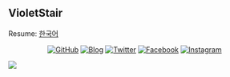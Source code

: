## VioletStair

Resume: [한국어](https://violetstair.github.io/about)

<p align="center">
  <a href="https://github.com/violetstair"><img src="https://img.shields.io/github/followers/violetstair.svg?label=GitHub&style=social" alt="GitHub"></a>
  <a href="https://violetstair.github.io"><img src="https://img.shields.io/badge/blog-violetstair.github.io-303030.svg" alt="Blog" /></a>
  <a href="https://twitter.com/violetstair"><img src="https://img.shields.io/badge/twitter-violetstair-1da1f2.svg" alt="Twitter" /></a>
  <a href="https://fb.com/violetstair"><img src="https://img.shields.io/badge/facebook-violetstair-3b5998.svg" alt="Facebook" /></a>
  <a href="https://instagram.com/violetstair"><img src="https://img.shields.io/badge/instagram-violetstair-e1306c.svg" alt="Instagram" /></a>
</p>

<p align="center">
  <a href="https://github.com/anuraghazra/github-readme-stats">
    <img align="left" src="https://github-readme-stats.vercel.app/api?username=violetstair&count_private=true&show_icons=true&theme=dracula" />
  </a>
  <!--
  <a href="https://github.com/anuraghazra/github-readme-stats">
    <img align="left" src="https://github-readme-stats.vercel.app/api/top-langs/?username=violetstair&layout=compact&count_private=true&hide=css,html,vim,script&theme=dracula" />
  </a>
  -->
</p>

<!--
**violetstair/violetstair** is a ✨ _special_ ✨ repository because its `README.md` (this file) appears on your GitHub profile.

Here are some ideas to get you started:

- 🔭 I’m currently working on ...
- 🌱 I’m currently learning ...
- 👯 I’m looking to collaborate on ...
- 🤔 I’m looking for help with ...
- 💬 Ask me about ...
- 📫 How to reach me: ...
- 😄 Pronouns: ...
- ⚡ Fun fact: ...
-->
